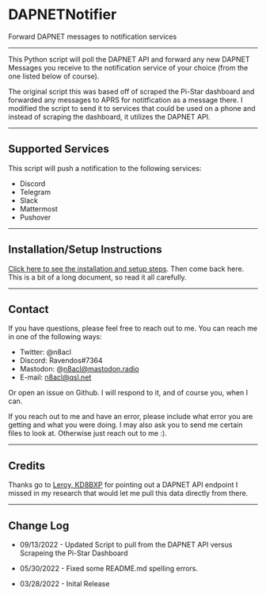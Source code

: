 # DAPNETNotifier
Forward DAPNET messages to notification services

---

This Python script will poll the DAPNET API and forward any new DAPNET Messages you receive to the notification service of your choice (from the one listed below of course).

The original script this was based off of scraped the Pi-Star dashboard and forwarded any messages to APRS for notitfication as a message there. I modified the script to send it to services that could be used on a phone and instead of scraping the dashboard, it utilizes the DAPNET API.

---

## Supported Services

This script will push a notification to the following services:

- Discord
- Telegram
- Slack
- Mattermost
- Pushover

---

## Installation/Setup Instructions

[Click here to see the installation and setup steps](https://github.com/n8acl/DAPNETNotifier/blob/master/Installation-Setup.md). Then come back here. This is a bit of a long document, so read it all carefully.

---
## Contact
If you have questions, please feel free to reach out to me. You can reach me in one of the following ways:

- Twitter: @n8acl
- Discord: Ravendos#7364
- Mastodon: @n8acl@mastodon.radio
- E-mail: n8acl@qsl.net

Or open an issue on Github. I will respond to it, and of course you, when I can. 

If you reach out to me and have an error, please include what error you are getting and what you were doing. I may also ask you to send me certain files to look at. Otherwise just reach out to me :).

---
## Credits

Thanks go to [Leroy, KD8BXP](https://github.com/kd8bxp) for pointing out a DAPNET API endpoint I missed in my research that would let me pull this data directly from there.

---

## Change Log

* 09/13/2022 - Updated Script to pull from the DAPNET API versus Scrapeing the Pi-Star Dashboard

* 05/30/2022 - Fixed some README.md spelling errors.

* 03/28/2022 - Inital Release
